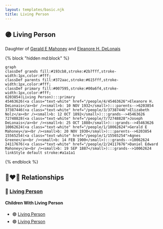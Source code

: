 ```yaml
---
layout: templates/basic.njk
title: Living Person
---
```

## 🟣 Living Person

Daughter of [Gerald E Mahoney](/people/1/10062624) and [Eleanore H. DeLonais](/people/4/45463626)

{% block "hidden md:block" %}
```mermaid
graph
classDef grands fill:#193cb8,stroke:#2b7fff,stroke-width:1px,color:#fff;
classDef parents fill:#372aac,stroke:#615fff,stroke-width:1px,color:#fff;
classDef primary fill:#007595,stroke:#00a6f4,stroke-width:1px,color:#fff;
6203854(Living Person):::primary
45463626(<a class="text-white" href="/people/4/45463626">Eleanore H. DeLonais</a><br /><small>b: 10 NOV 1932</small>):::parents-->6203854
37387446(<a class="text-white" href="/people/3/37387446">Elizabeth Nolz</a><br /><small>b: 12 OCT 1892</small>):::grands-->45463626
72748828(<a class="text-white" href="/people/7/72748828">Joseph DeLonais</a><br /><small>b: 25 OCT 1888</small>):::grands-->45463626
10062624(<a class="text-white" href="/people/1/10062624">Gerald E Mahoney</a><br /><small>b: 20 NOV 1930</small>):::parents-->6203854
15565254(<a class="text-white" href="/people/1/15565254">Agnes Greene</a><br /><small>b: 14 FEB 1900</small>):::grands-->10062624
24117676(<a class="text-white" href="/people/2/24117676">Daniel Edward Mahoney</a><br /><small>b: 19 SEP 1887</small>):::grands-->10062624
linkStyle default stroke:#a1a1a1
```
{% endblock %}

## 👩‍❤️‍👨 Relationships

### 🔵 [Living Person](/people/9/92212432)

#### Children With Living Person
* 🟣 [Living Person](/people/4/44831850)
* 🟣 [Living Person](/people/6/60380502)